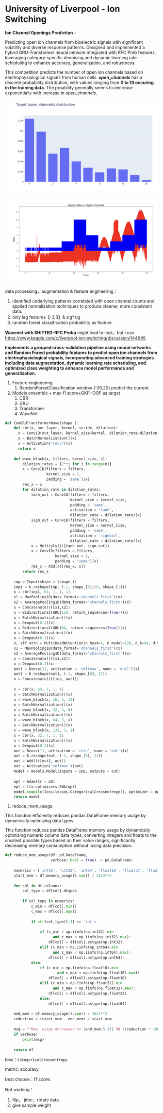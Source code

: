 # University of Liverpool - Ion Switching

**Ion Channel Openings Prediction** -

Predicting open ion channels from bioelectric signals with significant volatility and diverse response patterns. Designed and implemented a hybrid GRU-Transformer neural network integrated with RFC Prob features, leveraging category-specific denoising and dynamic learning rate scheduling to enhance accuracy, generalization, and robustness.

This competition predicts the number of open ion channels based on electrophysiological signals from human cells. ***open_channels*** has a discrete probability distribution, with values ranging from **0 to 10 occuring in the training data**. The proability generally seems to decrease exponentially with increase in *open_channels*.

![image.png](University%20of%20Liverpool%20-%20Ion%20Switching%201ae71bdab3cf805794affa2f7d93b073/image.png)

![image.png](University%20of%20Liverpool%20-%20Ion%20Switching%201ae71bdab3cf805794affa2f7d93b073/image%201.png)

data processing，augmentation & feature engineering：

1. Identified underlying patterns correlated with open channel counts and applied normalization techniques to produce cleaner, more consistent data.
2. only lag features【-3,3】& sig*sig
3. random forest classification probability as feature

**Wavenet with SHIFTED-RFC Proba** might lead to leak，but i use https://www.kaggle.com/c/liverpool-ion-switching/discussion/144645

**Implements a grouped cross-validation pipeline using neural networks and Random Forest probability features to predict open ion channels from electrophysiological signals, incorporating advanced training strategies including data augmentation, dynamic learning rate scheduling, and optimized class weighting to enhance model performance and generalization.**

1. Feature engineering
    1. RandomForestClassification window (-20,20) predict the current.
2. Models ensemble + max f1 score+GKF+OOF as target
    1. CBR
    2. GRU
    3. Transformer
    4. WaveNet

```python
def CnnGRUTransformerWave(shape_):
    def cbr(x, out_layer, kernel, stride, dilation):
      x = Conv1D(out_layer, kernel_size=kernel, dilation_rate=dilation, strides=stride, padding="same")(x)
      x = BatchNormalization()(x)
      x = Activation("relu")(x)
      return x

    def wave_block(x, filters, kernel_size, n):
        dilation_rates = [2**i for i in range(n)]
        x = Conv1D(filters = filters,
                   kernel_size = 1,
                   padding = 'same')(x)
        res_x = x
        for dilation_rate in dilation_rates:
            tanh_out = Conv1D(filters = filters,
                              kernel_size = kernel_size,
                              padding = 'same', 
                              activation = 'tanh', 
                              dilation_rate = dilation_rate)(x)
            sigm_out = Conv1D(filters = filters,
                              kernel_size = kernel_size,
                              padding = 'same',
                              activation = 'sigmoid', 
                              dilation_rate = dilation_rate)(x)
            x = Multiply()([tanh_out, sigm_out])
            x = Conv1D(filters = filters,
                       kernel_size = 1,
                       padding = 'same')(x)
            res_x = Add()([res_x, x])
        return res_x

    inp = Input(shape = (shape_))
    inp1 = K.reshape(inp, (-1, shape_[0]//8, shape_[1]))
    x = cbr(inp1, 64, 1, 1, 1)
    x1 = MaxPooling1D(data_format='channels_first')(x)
    x2 = AveragePooling1D(data_format='channels_first')(x)
    x = Concatenate()([x1,x2])
    x = Bidirectional(GRU(128, return_sequences=True))(x)
    x = BatchNormalization()(x)
    x = Dropout(0.2)(x)
    x = Bidirectional(GRU(64, return_sequences=True))(x)
    x = BatchNormalization()(x)
    x = Dropout(0.2)(x)
    x, slf_attn = MultiHeadAttention(n_head=4, d_model=128, d_k=64, d_v=64, dropout=0.1)(x, x, x)
    x1 = MaxPooling1D(data_format='channels_first')(x)
    x2 = AveragePooling1D(data_format='channels_first')(x)
    x = Concatenate()([x1,x2])
    x = Dropout(0.2)(x)
    out1 = Dense(11, activation = 'softmax', name = 'out1')(x)
    out1 = K.reshape(out1, (-1, shape_[0], 11)) 
    x = Concatenate()([inp, out1])
    
    x = cbr(x, 64, 7, 1, 1)
    x = BatchNormalization()(x)
    x = wave_block(x, 16, 3, 12)
    x = BatchNormalization()(x)
    x = wave_block(x, 32, 3, 8)
    x = BatchNormalization()(x)
    x = wave_block(x, 64, 3, 4)
    x = BatchNormalization()(x)
    x = wave_block(x, 128, 3, 1)
    x = cbr(x, 32, 7, 1, 1)
    x = BatchNormalization()(x)
    x = Dropout(0.2)(x)
    out = Dense(11, activation = 'relu', name = 'out')(x)
    out = K.reshape(out, (-1, shape_[0], 11))
    out = Add()([out1, out])
    out = Activation('softmax')(out)
    model = models.Model(inputs = inp, outputs = out)
    
    opt = Adam(lr = LR)
    opt = tfa.optimizers.SWA(opt)
    model.compile(loss=losses.CategoricalCrossentropy(), optimizer = opt, metrics = ['accuracy'])
    return model
```

1. reduce_mem_usage

This function efficiently reduces pandas DataFrame memory usage by dynamically optimizing data types.

This function reduces pandas DataFrame memory usage by dynamically optimizing numeric column data types, converting integers and floats to the smallest possible types based on their value ranges, significantly decreasing memory consumption without losing data precision.

```python
def reduce_mem_usage(df: pd.DataFrame,
                     verbose: bool = True) -> pd.DataFrame:
    
    numerics = ['int16', 'int32', 'int64', 'float16', 'float32', 'float64']
    start_mem = df.memory_usage().sum() / 1024**2

    for col in df.columns:
        col_type = df[col].dtypes

        if col_type in numerics:
            c_min = df[col].min()
            c_max = df[col].max()

            if str(col_type)[:3] == 'int':

                if (c_min > np.iinfo(np.int32).min
                      and c_max < np.iinfo(np.int32).max):
                    df[col] = df[col].astype(np.int32)
                elif (c_min > np.iinfo(np.int64).min
                      and c_max < np.iinfo(np.int64).max):
                    df[col] = df[col].astype(np.int64)
            else:
                if (c_min > np.finfo(np.float16).min
                        and c_max < np.finfo(np.float16).max):
                    df[col] = df[col].astype(np.float16)
                elif (c_min > np.finfo(np.float32).min
                      and c_max < np.finfo(np.float32).max):
                    df[col] = df[col].astype(np.float32)
                else:
                    df[col] = df[col].astype(np.float64)

    end_mem = df.memory_usage().sum() / 1024**2
    reduction = (start_mem - end_mem) / start_mem

    msg = f'Mem. usage decreased to {end_mem:5.2f} MB ({reduction * 100:.1f} % reduction)'
    if verbose:
        print(msg)

    return df
```

loss：`CategoricalCrossentropy`

metric: accuracy

best choose：f1 score.

Not working：

1. flip， jitter，rotate data
2. give sample weight